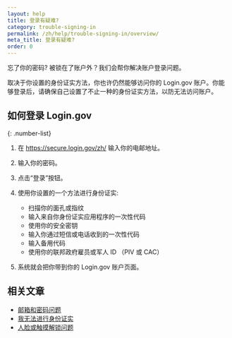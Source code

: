 ```yaml
---
layout: help
title: 登录有疑难?
category: trouble-signing-in
permalink: /zh/help/trouble-signing-in/overview/
meta_title: 登录有疑难?
order: 0
---
```


忘了你的密码? 被锁在了账户外？我们会帮你解决账户登录问题。

取决于你设置的身份证实方法，你也许仍然能够访问你的 Login.gov 账户。你能够登录后，请确保自己设置了不止一种的身份证实方法，以防无法访问账户。

## 如何登录 Login.gov

{: .number-list}

1. 在 <https://secure.login.gov/zh/> 输入你的电邮地址。

2. 输入你的密码。

3. 点击“登录”按钮。

4. 使用你设置的一个方法进行身份证实:

   * 扫描你的面孔或指纹
   * 输入来自你身份证实应用程序的一次性代码
   * 使用你的安全密钥
   * 输入你通过短信或电话收到的一次性代码
   * 输入备用代码
   * 使用你的联邦政府雇员或军人 ID （PIV 或 CAC）

5. 系统就会把你带到你的 Login.gov 账户页面。


## 相关文章

* [邮箱和密码问题](/zh/help/trouble-signing-in/forgot-your-password/)
* [我无法进行身份证实](/zh/help/trouble-signing-in/issues-with-authentication-methods/)
* [人脸或触摸解锁问题](/zh/help/trouble-signing-in/authentication/face-and-touch-unlock/)
